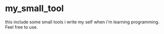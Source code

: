 # my_small_tool
this include some small tools i write my self when i'm learning programming. Feel free to use.

